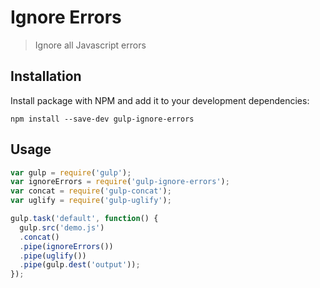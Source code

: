 Ignore Errors
==========

> Ignore all Javascript errors


## Installation

Install package with NPM and add it to your development dependencies:

`npm install --save-dev gulp-ignore-errors`

## Usage
```javascript
var gulp = require('gulp');
var ignoreErrors = require('gulp-ignore-errors');
var concat = require('gulp-concat');
var uglify = require('gulp-uglify');

gulp.task('default', function() {
  gulp.src('demo.js')
  .concat()
  .pipe(ignoreErrors())
  .pipe(uglify())
  .pipe(gulp.dest('output'));
});
```